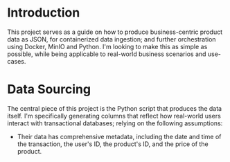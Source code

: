 # Introduction

This project serves as a guide on how to produce business-centric product data as JSON, for containerized data ingestion; and further orchestration using Docker, MinIO and Python. I'm looking to make this as simple as possible, while being applicable to real-world business scenarios and use-cases.

# Data Sourcing

The central piece of this project is the Python script that produces the data itself. I'm specifically generating columns that reflect how real-world users interact with transactional databases; relying on the following assumptions:

- Their data has comprehensive metadata, including the date and time of the transaction, the user's ID, the product's ID, and the price of the product.
